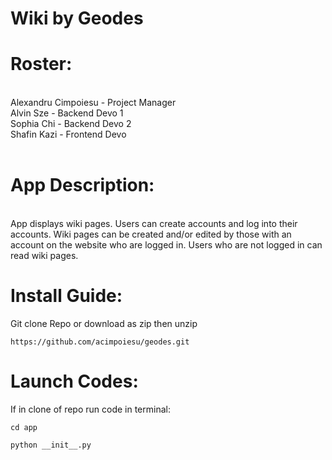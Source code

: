 # Wiki by Geodes

# Roster: 
<br>
Alexandru Cimpoiesu - Project Manager <br>
Alvin Sze - Backend Devo 1 <br>
Sophia Chi - Backend Devo 2 <br>
Shafin Kazi - Frontend Devo <br>

<br>

# App Description: 
<br>
App displays wiki pages. Users can create accounts and log into their accounts. Wiki pages can be created and/or edited by those with an account on the website who are logged in. Users who are not logged in can read wiki pages. 

# Install Guide:
Git clone Repo or download as zip then unzip

```https://github.com/acimpoiesu/geodes.git```

# Launch Codes:
If in clone of repo run code in terminal: 

``` cd app ```

```python __init__.py```

